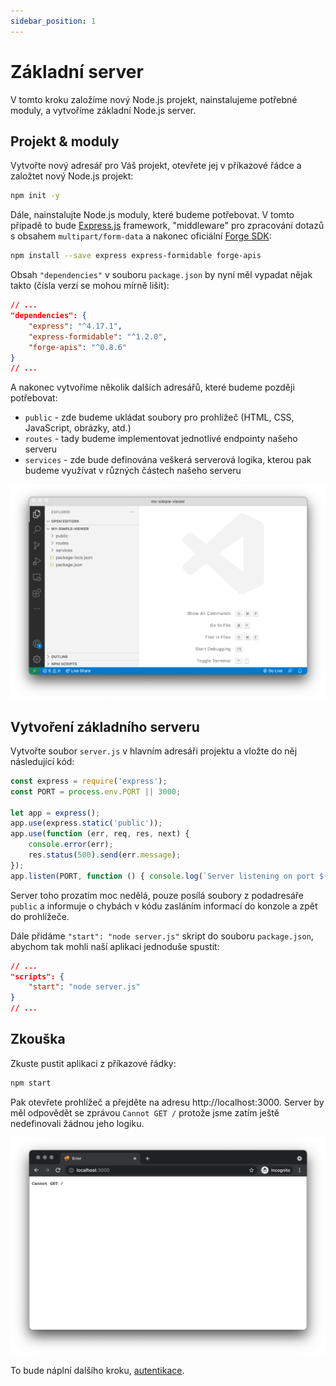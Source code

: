 ```yaml
---
sidebar_position: 1
---
```


# Základní server

V tomto kroku založíme nový Node.js projekt, nainstalujeme potřebné moduly, a vytvoříme
základní Node.js server.

## Projekt & moduly

Vytvořte nový adresář pro Váš projekt, otevřete jej v příkazové řádce a založtet nový Node.js projekt:

```bash
npm init -y
```

Dále, nainstalujte Node.js moduly, které budeme potřebovat. V tomto případě to bude
[Express.js](https://expressjs.com) framework, "middleware" pro zpracování dotazů s obsahem
`multipart/form-data` a nakonec oficiální [Forge SDK](https://www.npmjs.com/package/forge-apis):

```bash
npm install --save express express-formidable forge-apis
```

Obsah `"dependencies"` v souboru `package.json` by nyní měl vypadat nějak takto (čísla verzí se mohou
mírně lišit):

```json
// ...
"dependencies": {
    "express": "^4.17.1",
    "express-formidable": "^1.2.0",
    "forge-apis": "^0.8.6"
}
// ...
```

A nakonec vytvoříme několik dalších adresářů, které budeme později potřebovat:

- `public` - zde budeme ukládat soubory pro prohlížeč (HTML, CSS, JavaScript, obrázky, atd.)
- `routes` - tady budeme implementovat jednotlivé endpointy našeho serveru
- `services` - zde bude definována veškerá serverová logika, kterou pak budeme využívat
v různých částech našeho serveru

![Folder Structure](./folder-structure.png)

## Vytvoření základního serveru

Vytvořte soubor `server.js` v hlavním adresáři projektu a vložte do něj následující kód:

```js title="server.js"
const express = require('express');
const PORT = process.env.PORT || 3000;

let app = express();
app.use(express.static('public'));
app.use(function (err, req, res, next) {
    console.error(err);
    res.status(500).send(err.message);
});
app.listen(PORT, function () { console.log(`Server listening on port ${PORT}...`); });
```

Server toho prozatím moc nedělá, pouze posílá soubory z podadresáře `public` a informuje
o chybách v kódu zasláním informací do konzole a zpět do prohlížeče.

Dále přidáme `"start": "node server.js"` skript do souboru `package.json`, abychom tak
mohli naší aplikaci jednoduše spustit:

```json
// ...
"scripts": {
    "start": "node server.js"
}
// ...
```

## Zkouška

Zkuste pustit aplikaci z příkazové řádky:

```bash
npm start
```

Pak otevřete prohlížeč a přejděte na adresu http://localhost:3000. Server by měl odpovědět
se zprávou `Cannot GET /` protože jsme zatím ještě nedefinovali žádnou jeho logiku.

![Empty Response](./empty-response.png)

To bude náplní dalšího kroku, [autentikace](./auth).
